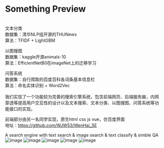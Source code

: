 # Something Preview

<br>
文本分类<br>
数据集：清华NLP组开源的THUNews <br>
算法：TFIDF + LightGBM<br>

以图搜图<br>
数据集：kaggle开源animals-10<br>
算法：EfficientNetB0在imageNet上的迁移学习
<br>

问答系统<br>
数据集：自行爬取的百度百科各词条基本信息栏<br>
算法：命名实体识别 + Word2Vec
<br>
<br>
我们实现了一个功能较为完善的搜索引擎系统，包含前端网页、后端服务器，内网穿透等提高用户交互性的设计以及文本搜索、文本分类、以图搜图、问答系统等功能接口的实现。


前端部分由另一名同学实现，原生html css js vue，仿百度界面
<br>地址：https://github.com/WJW53/WenHai_SE

A search engine with text search &amp; image search &amp; text classify &amp; simble QA
![image](https://user-images.githubusercontent.com/46164563/198067926-163e89b0-3e80-4238-8ad2-13e7ed843edf.png)
![image](https://user-images.githubusercontent.com/46164563/198067990-f08252c4-423e-4663-9c95-576f94940361.png)
![image](https://user-images.githubusercontent.com/46164563/198068007-7cc44103-fce4-4872-93a8-b63f18633ca7.png)
![image](https://user-images.githubusercontent.com/46164563/198068024-ee7b30c8-7034-4e78-a38c-84dc8693658c.png)
![image](https://user-images.githubusercontent.com/46164563/198068046-b3b2d2ad-4439-421e-9bfc-3efe66fcaad6.png)

